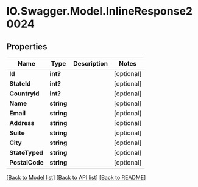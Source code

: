 # IO.Swagger.Model.InlineResponse20024
## Properties

Name | Type | Description | Notes
------------ | ------------- | ------------- | -------------
**Id** | **int?** |  | [optional] 
**StateId** | **int?** |  | [optional] 
**CountryId** | **int?** |  | [optional] 
**Name** | **string** |  | [optional] 
**Email** | **string** |  | [optional] 
**Address** | **string** |  | [optional] 
**Suite** | **string** |  | [optional] 
**City** | **string** |  | [optional] 
**StateTyped** | **string** |  | [optional] 
**PostalCode** | **string** |  | [optional] 

[[Back to Model list]](../README.md#documentation-for-models) [[Back to API list]](../README.md#documentation-for-api-endpoints) [[Back to README]](../README.md)

